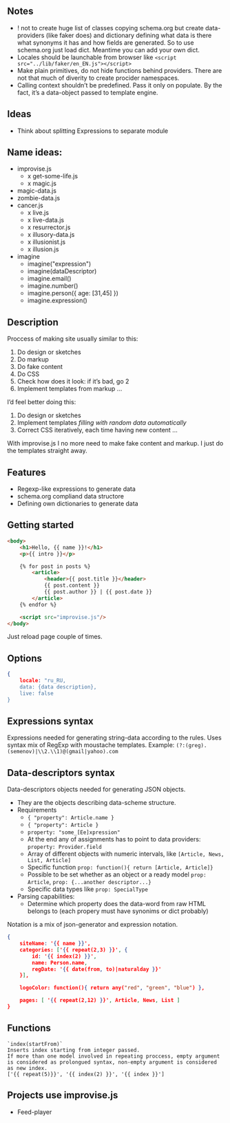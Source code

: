 ## Notes
* ! not to create huge list of classes copying schema.org but create data-providers (like faker does) and dictionary defining what data is there what synonyms it has and how fields are generated. So to use schema.org just load dict. Meantime you can add your own dict.
* Locales should be launchable from browser like `<script src="../lib/faker/en_EN.js"></script>`
* Make plain primitives, do not hide functions behind providers. There are not that much of diverity to create procider namespaces.
* Calling context shouldn’t be predefined. Pass it only on populate. By the fact, it’s a data-object passed to template engine.

## Ideas
* Think about splitting Expressions to separate module


## Name ideas:

* improvise.js
	* x get-some-life.js
	* x magic.js
* magic-data.js
* zombie-data.js
* cancer.js
	* x live.js
	* x live-data.js
	* x resurrector.js
	* x illusory-data.js
	* x illusionist.js
	* x illusion.js
* imagine
	+ imagine("expression")
	+ imagine(dataDescriptor)
	+ imagine.email()
	+ imagine.number()
	+ imagine.person({ age: [31,45] })
	+ imagine.expression()

## Description

Proccess of making site usually similar to this:

1. Do design or sketches
2. Do markup 
3. Do fake content
4. Do CSS
5. Check how does it look: if it’s bad, go 2
6. Implement templates from markup
…

I’d feel better doing this:

1. Do design or sketches
2. Implement templates *filling with random data automatically*
3. Correct CSS iteratively, each time having new content
…

With improvise.js I no more need to make fake content and markup. I just do the templates straight away.

## Features

* Regexp-like expressions to generate data
* schema.org compliand data structore
* Defining own dictionaries to generate data


## Getting started

```html
<body>
	<h1>Hello, {{ name }}!</h1>
	<p>{{ intro }}</p>

	{% for post in posts %}
		<article>
			<header>{{ post.title }}</header>
			{{ post.content }}
			{{ post.author }} | {{ post.date }}
		</article>
	{% endfor %}

	<script src="improvise.js"/>
</body>
```

Just reload page couple of times.


## Options

```json
{
	locale: "ru_RU,
	data: {data description},
	live: false
}
```


## Expressions syntax

Expressions needed for generating string-data according to the rules. Uses syntax mix of RegExp with moustache templates.
Example: `(?:(greg).(semenov)|\\2.\\1)@(gmail|yahoo).com`



## Data-descriptors syntax

Data-descriptors objects needed for generating JSON objects.

* They are the objects describing data-scheme structure.
* Requirements
	* `{ "property": Article.name }`
	* `{ "property": Article }`
	* `property: "some_[Ee]xpression"`
	* At the end any of assignments has to point to data providers: `property: Provider.field`
	* Array of different objects with numeric intervals, like `[Article, News, List, Article]`
	* Specific function `prop: function(){ return [Article, Article]}`
	* Possible to be set whether as an object or a ready model `prop: Article`, `prop: {...another descriptor...}`
	* Specific data types like `prop: SpecialType`
* Parsing capabilities: 
	* Determine which property does the data-word from raw HTML belongs to (each propery must have synonims or dict probably) 


Notation is a mix of json-generator and expression notation.

```json
{
	siteName: '{{ name }}',
	categories: ['{{ repeat(2,3) }}', {
		id: '{{ index(2) }}',
		name: Person.name,
		regDate: '{{ date(from, to)|naturalday }}'
	}],

	logoColor: function(){ return any("red", "green", "blue") },

	pages: [ '{{ repeat(2,12) }}', Article, News, List ]
}
```

## Functions

	`index(startFrom)`
	Inserts index starting from integer passed.
	If more than one model involved in repeating proccess, empty argument is considered as prolongued syntax, non-empty argument is considered as new index.
	['{{ repeat(5)}}', '{{ index(2) }}', '{{ index }}']


## Projects use improvise.js

* Feed-player
